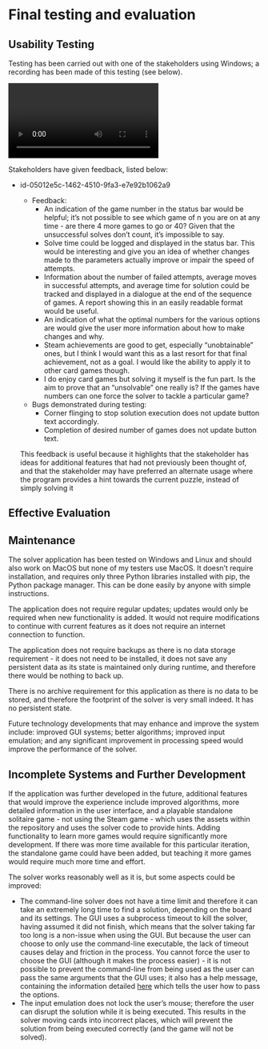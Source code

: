 # Final testing and evaluation

## Usability Testing

Testing has been carried out with one of the stakeholders using Windows; a recording has been made of this testing (see below).

<video controls>
<source src="./stakeholder_test.mkv" type="video/mkv" />

Sorry, your browser doesn't support embedded videos. View it here:
[Recording of testing](./stakeholder_test.mkv)

</video>
<br />

Stakeholders have given feedback, listed below:

- id-05012e5c-1462-4510-9fa3-e7e92b1062a9
  - Feedback:
    - An indication of the game number in the status bar would be helpful; it’s not possible to see which game of n you are on at any time - are there 4 more games to go or 40? Given that the unsuccessful solves don’t count, it’s impossible to say.
    - Solve time could be logged and displayed in the status bar. This would be interesting and give you an idea of whether changes made to the parameters actually improve or impair the speed of attempts.
    - Information about the number of failed attempts, average moves in successful attempts, and average time for solution could be tracked and displayed in a dialogue at the end of the sequence of games. A report showing this in an easily readable format would be useful.
    - An indication of what the optimal numbers for the various options are would give the user more information about how to make changes and why.
    - Steam achievements are good to get, especially “unobtainable” ones, but I think I would want this as a last resort for that final achievement, not as a goal. I would like the ability to apply it to other card games though.
    - I do enjoy card games but solving it myself is the fun part. Is the aim to prove that an “unsolvable” one really is? If the games have numbers can one force the solver to tackle a particular game?
  - Bugs demonstrated during testing:
    - Corner flinging to stop solution execution does not update button text accordingly.
    - Completion of desired number of games does not update button text.

  This feedback is useful because it highlights that the stakeholder has ideas for additional features that had not previously been thought of, and that the stakeholder may have preferred an alternate usage where the program provides a hint towards the current puzzle, instead of simply solving it

## Effective Evaluation

## Maintenance

The solver application has been tested on Windows and Linux and should also work on MacOS but none of my testers use MacOS. It doesn’t require installation, and requires only three Python libraries installed with pip, the Python package manager. This can be done easily by anyone with simple instructions.

The application does not require regular updates; updates would only be required when new functionality is added. It would not require modifications to continue with current features as it does not require an internet connection to function.

The application does not require backups as there is no data storage requirement - it does not need to be installed, it does not save any persistent data as its state is maintained only during runtime, and therefore there would be nothing to back up.

There is no archive requirement for this application as there is no data to be stored, and therefore the footprint of the solver is very small indeed. It has no persistent state.

Future technology developments that may enhance and improve the system include: improved GUI systems; better algorithms; improved input emulation; and any significant improvement in processing speed would improve the performance of the solver.

## Incomplete Systems and Further Development

If the application was further developed in the future, additional features that would improve the experience include improved algorithms, more detailed information in the user interface, and a playable standalone solitaire game - not using the Steam game - which uses the assets within the repository and uses the solver code to provide hints. Adding functionality to learn more games would require significantly more development. If there was more time available for this particular iteration, the standalone game could have been added, but teaching it more games would require much more time and effort.

The solver works reasonably well as it is, but some aspects could be improved:

- The command-line solver does not have a time limit and therefore it can take an extremely long time to find a solution, depending on the board and its settings. The GUI uses a subprocess timeout to kill the solver, having assumed it did not finish, which means that the solver taking far too long is a non-issue when using the GUI. But because the user can choose to only use the command-line executable, the lack of timeout causes delay and friction  in the process. You cannot force the user to choose the GUI (although it makes the process easier) - it is not possible to prevent the command-line from being used as the user can pass the same arguments that the GUI uses; it also has a help message, containing the information detailed [here](https://starwort.github.io/NEA/all.html#solver-arguments) which tells the user how to pass the options.
- The input emulation does not lock the user’s mouse; therefore the user can disrupt the solution while it is being executed. This results in the solver moving cards into incorrect places, which will prevent the solution from being executed correctly (and the game will not be solved).
